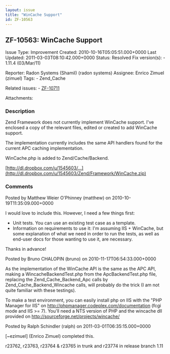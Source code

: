 ```yaml
---
layout: issue
title: "WinCache Support"
id: ZF-10563
---
```


ZF-10563: WinCache Support
--------------------------

 Issue Type: Improvement Created: 2010-10-16T05:05:51.000+0000 Last Updated: 2011-03-03T08:10:42.000+0000 Status: Resolved Fix version(s): - 1.11.4 (03/Mar/11)
 
 Reporter:  Radon Systems (Shamil) (radon systems)  Assignee:  Enrico Zimuel (zimuel)  Tags: - Zend\_Cache
 
 Related issues: - [ZF-10711](/issues/browse/ZF-10711)
 
 Attachments: 
### Description

Zend Framework does not currently implement WinCache support. I've enclosed a copy of the relevant files, edited or created to add WinCache support.

The implementation currently includes the same API handlers found for the current APC caching implementation.

WinCache.php is added to Zend/Cache/Backend.

[http://dl.dropbox.com/u/1545603/…](http://dl.dropbox.com/u/1545603/Zend/Framework/WinCache.zip)

 

 

### Comments

Posted by Matthew Weier O'Phinney (matthew) on 2010-10-19T11:35:09.000+0000

I would love to include this. However, I need a few things first:

- Unit tests. You can use an existing test case as a template.
- Information on requirements to use it: I'm assuming IIS + WinCache, but some explanation of what we need in order to run the tests, as well as end-user docs for those wanting to use it, are necessary.

Thanks in advance!

 

 

Posted by Bruno CHALOPIN (bruno) on 2010-11-17T06:54:33.000+0000

As the implementation of the WinCache API is the same as the APC API, making a WincacheBackendTest.php from the ApcBackendTest.php file, replacing the Zend\_Cache\_Backend\_Apc calls by Zend\_Cache\_Backend\_Wincache calls, will probably do the trick (I am not quite familiar with these testings).

To make a test environment, you can easily install php on IIS with the "PHP Manager for IIS" on <http://phpmanager.codeplex.com/documentation> (fcgi mode and IIS >= 7). You'll need a NTS version of PHP and the wincache dll provided on <http://sourceforge.net/projects/wincache/>

 

 

Posted by Ralph Schindler (ralph) on 2011-03-01T06:35:15.000+0000

[~ezimuel] (Enrico Zimuel) completed this.

r23762, r23763, r23764 & r23765 in trunk and r23774 in release branch 1.11

 

 